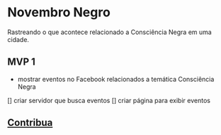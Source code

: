 # Novembro Negro

Rastreando o que acontece relacionado a Consciência Negra em uma cidade.

## MVP 1

- mostrar eventos no Facebook relacionados a temática Consciência Negra

[] criar servidor que busca eventos
[] criar página para exibir eventos

## [Contribua](contributing.md)
